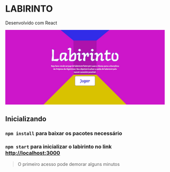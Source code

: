 # LABIRINTO

Desenvolvido com React 

![Foto da tela inicial do Labirinto](./public/labirinto.jpg)

## Inicializando

### `npm install` para baixar os pacotes necessário

### `npm start` para inicializar o labirinto no link [http://localhost:3000](http://localhost:3000)

> O primeiro acesso pode demorar alguns minutos